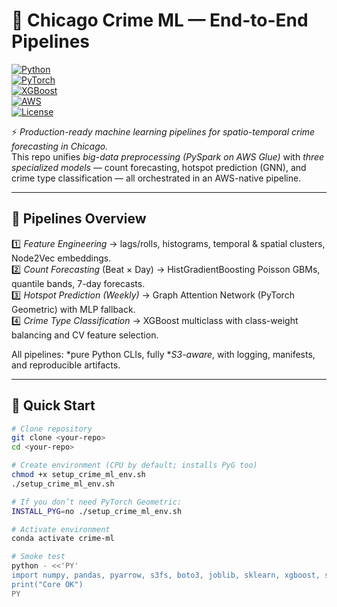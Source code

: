 # 🔎 Chicago Crime ML — End-to-End Pipelines  

[![Python](https://img.shields.io/badge/Python-3.10-blue.svg)](https://www.python.org/)  
[![PyTorch](https://img.shields.io/badge/PyTorch-2.2.2-red.svg)](https://pytorch.org/)  
[![XGBoost](https://img.shields.io/badge/XGBoost-2.0.3-green.svg)](https://xgboost.ai/)  
[![AWS](https://img.shields.io/badge/AWS-SageMaker%20%7C%20Glue%20%7C%20S3-orange.svg)](https://aws.amazon.com/)  
[![License](https://img.shields.io/badge/License-MIT-black.svg)](./LICENSE)  

⚡ *Production-ready machine learning pipelines for spatio-temporal crime forecasting in Chicago.*  
This repo unifies *big-data preprocessing (PySpark on AWS Glue)* with *three specialized models* — count forecasting, hotspot prediction (GNN), and crime type classification — all orchestrated in an AWS-native pipeline.  

---

## 📌 Pipelines Overview  

1️⃣ *Feature Engineering* → lags/rolls, histograms, temporal & spatial clusters, Node2Vec embeddings.  
2️⃣ *Count Forecasting* (Beat × Day) → HistGradientBoosting Poisson GBMs, quantile bands, 7-day forecasts.  
3️⃣ *Hotspot Prediction (Weekly)* → Graph Attention Network (PyTorch Geometric) with MLP fallback.  
4️⃣ *Crime Type Classification* → XGBoost multiclass with class-weight balancing and CV feature selection.  

All pipelines: *pure Python CLIs, fully **S3-aware*, with logging, manifests, and reproducible artifacts.  

---

## 🚀 Quick Start  

```bash
# Clone repository
git clone <your-repo>
cd <your-repo>

# Create environment (CPU by default; installs PyG too)
chmod +x setup_crime_ml_env.sh
./setup_crime_ml_env.sh

# If you don’t need PyTorch Geometric:
INSTALL_PYG=no ./setup_crime_ml_env.sh

# Activate environment
conda activate crime-ml

# Smoke test
python - <<'PY'
import numpy, pandas, pyarrow, s3fs, boto3, joblib, sklearn, xgboost, statsmodels, torch
print("Core OK")
PY

